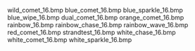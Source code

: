wild_comet_16.bmp
blue_comet_16.bmp
blue_sparkle_16.bmp
blue_wipe_16.bmp
dual_comet_16.bmp
orange_comet_16.bmp
rainbow_16.bmp
rainbow_chase_16.bmp
rainbow_wave_16.bmp
red_comet_16.bmp
strandtest_16.bmp
white_chase_16.bmp
white_comet_16.bmp
white_sparkle_16.bmp
